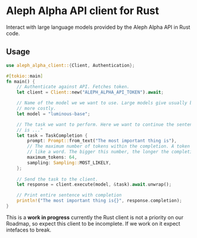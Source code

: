# Aleph Alpha API client for Rust

Interact with large language models provided by the Aleph Alpha API in Rust code.

## Usage

```rust
use aleph_alpha_client::{Client, Authentication};

#[tokio::main]
fn main() {
    // Authenticate against API. Fetches token.
    let client = Client::new("ALEPH_ALPHA_API_TOKEN").await;

    // Name of the model we we want to use. Large models give usually better answer, but are also
    // more costly.
    let model = "luminous-base";

    // The task we want to perform. Here we want to continue the sentence: "The most important thing
    // is ..."
    let task = TaskCompletion {
        prompt: Prompt::from_text("The most important thing is"),
        // The maximum number of tokens within the completion. A token is very roughly something
        // like a word. The bigger this number, the longer the completion **might** be.
        maximum_tokens: 64,
        sampling: Sampling::MOST_LIKELY,
    };
    
    // Send the task to the client.
    let response = client.execute(model, &task).await.unwrap();

    // Print entire sentence with completion
    println!("The most important thing is{}", response.completion);
}
```

This is a **work in progress** currently the Rust client is not a priority on our Roadmap, so expect this client to be incomplete. If we work on it expect intefaces to break.
